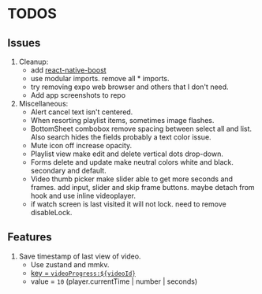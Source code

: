 # TODOS

## Issues

1. Cleanup:
   - add [react-native-boost](https://github.com/kuatsu/react-native-boost)
   - use modular imports. remove all * imports.
   - try removing expo web browser and others that I don't need.
   - Add app screenshots to repo
2. Miscellaneous:
   - Alert cancel text isn't centered.
   - When resorting playlist items, sometimes image flashes.
   - BottomSheet combobox remove spacing between select all and list. Also search hides the fields probably a text color issue.
   - Mute icon off increase opacity.
   - Playlist view make edit and delete vertical dots drop-down.
   - Forms delete and update make neutral colors white and black. secondary and default.
   - Video thumb picker make slider able to get more seconds and frames. add input, slider and skip frame buttons. maybe detach from hook and use inline videoplayer.
   - if watch screen is last visited it will not lock. need to remove disableLock.

## Features

1. Save timestamp of last view of video.
   - Use zustand and mmkv.
   - [key = `videoProgress:${videoId}`](lib/store.ts#L453)
   - value = `10` (player.currentTime | number | seconds)
